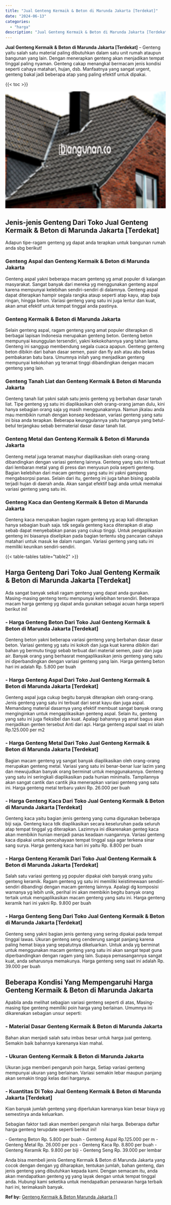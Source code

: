 ```yaml
---
title: "Jual Genteng Kermaik & Beton di Marunda Jakarta [Terdekat]"
date: "2024-06-13"
categories: 
  - "harga"
description: "Jual Genteng Kermaik & Beton di Marunda Jakarta [Terdekat]. Anda bisa membeli jenis Genteng Kermaik & Beton di Marunda Jakarta yang cocok dengan dengan yg di..."
---
```


**Jual Genteng Kermaik & Beton di Marunda Jakarta \[Terdekat\]** – Genteng yaitu salah satu material paling dibutuhkan dalam satu unit rumah ataupun bangunan yang lain. Dengan menerapkan genteng akan menjadikan tempat tinggal paling nyaman. Genteng cakap menangkal bermacam jenis kondisi seperti cahaya matahari, hujan, dsb. Manfaatnya yang sangat urgent, genteng bakal jadi beberapa atap yang paling efektif untuk dipakai.

{{< toc >}}

![Jual Genteng Kermaik & Beton di Marunda Jakarta [Terdekat]](/images/genteng-minimalis-murah08.png)

## Jenis-jenis Genteng Dari Toko Jual Genteng Kermaik & Beton di Marunda Jakarta \[Terdekat\]

Adapun tipe-ragam genteng yg dapat anda terapkan untuk bangunan rumah anda sbg berikut!

### Genteng Aspal dan Genteng Kermaik & Beton di Marunda Jakarta

Genteng aspal yakni beberapa macam genteng yg amat populer di kalangan masyarakat. Sangat banyak dari mereka yg menggunakan genteng aspal karena mempunyai kelebihan sendiri-sendiri di dalamnya. Genteng aspal dapat diterapkan hampir segala rangka ataup seperti atap kayu, atap baja ringan, hingga beton. Variasi genteng yang satu ini juga lentur dan kuat, akan amat efektif untuk tempat tinggal anda pastinya.

### Genteng Kermaik & Beton di Marunda Jakarta

Selain genteng aspal, ragam genteng yang amat populer diterapkan di berbagai lapisan Indonesia merupakan genteng beton. Genteng beton mempunyai keunggulan tersendiri, yakni kekokohannya yang tahan lama. Genteng ini sanggup membendung segala cuaca apapun. Genteng genteng beton dibikin dari bahan dasar semen, pasir dan fly ash atau abu bekas pembakaran batu bara. Umumnya inilah yang menjadikan genteng mempunyai kekokohan yg teramat tinggi dibandingkan dengan macam genteng yang lain.

### Genteng Tanah Liat dan Genteng Kermaik & Beton di Marunda Jakarta

Genteng tanah liat yakni salah satu jenis genteng yg berbahan dasar tanah liat. Tipe genteng yg satu ini diaplikasikan oleh orang-orang jaman dulu, kini hanya sebagian orang saja yg masih menggunakannya. Namun jikalau anda mau membikin rumah dengan konsep kedesaan, variasi genteng yang satu ini bisa anda terapkan. Beberapa keunggulannya yaitu harganya yang betul-betul terjangkau sebab bermaterial dasar dasar tanah liat.

### Genteng Metal dan Genteng Kermaik & Beton di Marunda Jakarta

Genteng metal juga teramat masyhur diaplikasikan oleh orang-orang dibandingkan dengan variasi genteng lainnya. Genteng yang satu ini terbuat dari lembaran metal yang di press dan menyusun pola seperti genteng. Bagian kelebihan dari macam genteng yang satu ini yakni gampang mengabsorpsi panas. Selain dari itu, genteng ini juga tahan bising apabila terjadi hujan di daerah anda. Akan sangat efektif bagi anda untuk memakai variasi genteng yang satu ini.

### Genteng Kaca dan Genteng Kermaik & Beton di Marunda Jakarta

Genteng kaca merupakan bagian ragam genteng yg acap kali diterapkan hanya sebagian buah saja. tdk segala genteng kaca diterapkan di atap sebab dapat menyebabkan panas yang cukup tinggi. Untuk pengaplikasian genteng ini biasanya diselipkan pada bagian tertentu sbg pancaran cahaya matahari untuk masuk ke dalam ruangan. Variasi genteng yang satu ini memiliki keunikan sendiri-sendiri.

{{< table-tables table="table2" >}}

## Harga Genteng Dari Toko Jual Genteng Kermaik & Beton di Marunda Jakarta \[Terdekat\]

Ada sangat banyak sekali ragam genteng yang dapat anda gunakan. Masing-masing genteng tentu mempunyai kelebihan tersendiri. Beberapa macam harga genteng yg dapat anda gunakan sebagai acuan harga seperti berikut ini!

### \- Harga Genteng Beton Dari Toko Jual Genteng Kermaik & Beton di Marunda Jakarta \[Terdekat\]

Genteng beton yakni beberapa variasi genteng yang berbahan dasar dasar beton. Variasi genteng yg satu ini kokoh dan juga kuat karena dibikin dari bahan yg bermutu tinggi sebab terbuat dari material semen, pasir dan juga air. Banyak orang yang berhasrat mengaplikasikan jenis genteng yang satu ini diperbandingkan dengan variasi genteng yang lain. Harga genteng beton hari ini adalah Rp. 5.800 per buah

### \- Harga Genteng Aspal Dari Toko Jual Genteng Kermaik & Beton di Marunda Jakarta \[Terdekat\]

Genteng aspal juga cukup begitu banyak diterapkan oleh orang-orang. Jenis genteng yang satu ini terbuat dari serat kayu dan juga aspal. Memandang material dasarnya yang efektif membuat sangat banyak orang menginginkan untuk mengaplikasikan genteng aspal. Selain itu, genteng yang satu ini juga fleksibel dan kuat. Apalagi bahannya yg amat bagus akan menjadikan genten tersebut Anti dari api. Harga genteng aspal saat ini ialah Rp.125.000 per m2

### \- Harga Genteng Metal Dari Toko Jual Genteng Kermaik & Beton di Marunda Jakarta \[Terdekat\]

Bagian macam genteng yg sangat banyak diaplikasikan oleh orang-orang merupakan genteng metal. Variasi yang satu ini benar-benar luar lazim yang dan mewujudkan banyak orang berminat untuk menggunakannya. Genteng yang satu ini seringkali diaplikasikan pada hunian minimalis. Tampilannya akan sangat cantik dan cantik jika menerapkan variasi genteng yang satu ini. Harga genteng metal terbaru yakni Rp. 26.000 per buah

### \- Harga Genteng Kaca Dari Toko Jual Genteng Kermaik & Beton di Marunda Jakarta \[Terdekat\]

Genteng kaca yaitu bagian jenis genteng yang cuma digunakan beberapa biji saja. Genteng kaca tdk diaplikasikan secara keseluruhan pada seluruh atap tempat tinggal yg diterapkan. Lazimnya ini dikarenakan genteg kaca akan membikin hunian menjadi panas keadaan ruangannya. Variasi genteng kaca dipakai untuk pencahayaan tempat tinggal saja agar terkena sinar sang surya. Harga genteng kaca hari ini yaitu Rp. 8.800 per buah

### \- Harga Genteng Keramik Dari Toko Jual Genteng Kermaik & Beton di Marunda Jakarta \[Terdekat\]

Salah satu variasi genteng yg populer dipakai oleh banyak orang yaitu genteng keramik. Ragam genteng yg satu ini memiliki keistimewaan sendiri-sendiri dibandingi dengan macam genteng lainnya. Apalagi dg komposisi warnanya yg lebih unik, perihal ini akan membikin begitu banyak orang tertaik untuk mengaplikasikan macam genteng yang satu ini. Harga genteng keramik hari ini yakni Rp. 9.800 per buah

### \- Harga Genteng Seng Dari Toko Jual Genteng Kermaik & Beton di Marunda Jakarta \[Terdekat\]

Genteng seng yakni bagian jenis genteng yang sering dipakai pada tempat tinggal lawas. Ukuran genteng seng cenderung sangat panjang karena paling hemat biaya yang sepatutnya dikeluarkan. Untuk anda yg berminat untuk menggunakan macam genteng yang satu ini akan sangat tepat guna diperbandingkan dengan ragam yang lain. Supaya pemasangannya sangat kuat, anda seharusnya memakunya. Harga genteng seng saat ini adalah Rp. 39.000 per buah

## Beberapa Kondisi Yang Mempengaruhi Harga Genteng Kermaik & Beton di Marunda Jakarta

Apabila anda melihat sebagian variasi genteng seperti di atas, Masing-masing tipe genteng memiliki poin harga yang berlainan. Umumnya ini dikarenakan sebagian unsur seperti:

### \- Material Dasar Genteng Kermaik & Beton di Marunda Jakarta

Bahan akan menjadi salah satu imbas besar untuk harga jual genteng. Semakin baik bahannya karenanya kian mahal.

### \- Ukuran Genteng Kermaik & Beton di Marunda Jakarta

Ukuran juga memberi pengaruh poin harga, Setiap variasi genteng mempunyai ukuran yang berlainan. Variasi semakin lebar maupun panjang akan semakin tinggi kelas dari harganya.

### \- Kuantitas Di Toko Jual Genteng Kermaik & Beton di Marunda Jakarta \[Terdekat\]

Kian banyak jumlah genteng yang diperlukan karenanya kian besar biaya yg semestinya anda keluarkan.

Sebagian faktor tadi akan memberi pengaruh nilai harga. Beberapa daftar harga genteng terupdate seperti berikut ini!

\- Genteng Beton Rp. 5.800 per buah - Genteng Aspal Rp.125.000 per m - Genteng Metal Rp. 26.000 per pcs - Genteng Kaca Rp. 8.800 per buah - Genteng Keramik Rp. 9.800 per biji - Genteng Seng Rp. 39.000 per lembar

Anda bisa membeli jenis Genteng Kermaik & Beton di Marunda Jakarta yang cocok dengan dengan yg diharapkan, tentukan jumlah, bahan genteng, dan jenis genteng yang dibutuhkan kepada kami. Dengan semacam itu, anda akan mendapatkan genteng yg yang layak dengan untuk tempat tinggal anda. Hubungi kami seketika untuk mendapatkan penawaran harga terbaik hari ini, terimakasih banyak.

**Ref by:**  [Genteng Kermaik & Beton  Marunda Jakarta []](https://id.wikipedia.org/wiki/Genteng)
